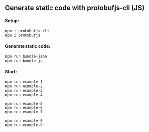 ## Generate static code with protobufjs-cli (JS)

#### Setup:

```
npm i protobufjs-cli
npm i protobufjs
```

#### Generate static code:

```
npm run bundle-json
npm run bundle-js
```

#### Start:

```
npm run example-1
npm run example-2
npm run example-3
npm run example-4

npm run example-5
npm run example-6
npm run example-7

npm run example-8
npm run example-9
```
